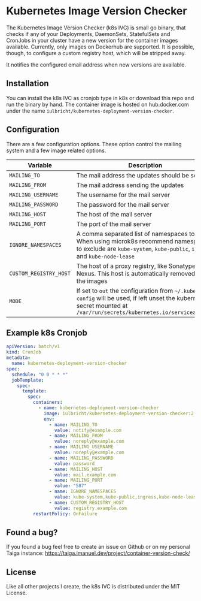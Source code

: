 # Kubernetes Image Version Checker
The Kubernetes Image Version Checker (k8s IVC) is small go binary, that checks if any of your Deployments, DaemonSets, StatefulSets and CronJobs in your cluster have a new version for the container images available. Currently, only images on Dockerhub are supported. It is possible, though, to configure a custom registry host, which will be stripped away.

It notifies the configured email address when new versions are available.

## Installation
You can install the k8s IVC as cronjob type in k8s or download this repo and run the binary by hand. The container image is hosted on hub.docker.com under the name `iulbricht/kubernetes-deployment-version-checker`.

## Configuration
There are a few configuration options. These option control the mailing system and a few image related options.

Variable               | Description
---------------------- | ------
`MAILING_TO`           | The mail address the updates should be sent to
`MAILING_FROM`         | The mail address sending the updates
`MAILING_USERNAME`     | The username for the mail server
`MAILING_PASSWORD`     | The password for the mail server
`MAILING_HOST`         | The host of the mail server
`MAILING_PORT`         | The port of the mail server
`IGNORE_NAMESPACES`    | A comma separated list of namespaces to skip. When using microk8s recommend namespaces to exclude are `kube-system`, `kube-public`, `ingress` and `kube-node-lease`
`CUSTOM_REGISTRY_HOST` | The host of a proxy registry, like Sonatype Nexus. This host is automatically removed from the images
`MODE`                 | If set to `out` the configuration from `~/.kube-config` will be used, if left unset the kubernetes secret mounted at `/var/run/secrets/kubernetes.io/serviceaccount`

## Example k8s Cronjob
```yaml
apiVersion: batch/v1
kind: CronJob
metadata:
  name: kubernetes-deployment-version-checker
spec:
  schedule: "0 0 * * *"
  jobTemplate:
    spec:
      template:
        spec:
          containers:
            - name: kubernetes-deployment-version-checker
              image: iulbricht/kubernetes-deployment-version-checker:2
              env:
                - name: MAILING_TO
                  value: notify@example.com
                - name: MAILING_FROM
                  value: noreply@example.com
                - name: MAILING_USERNAME
                  value: noreply@example.com
                - name: MAILING_PASSWORD
                  value: password
                - name: MAILING_HOST
                  value: mail.example.com
                - name: MAILING_PORT
                  value: "587"
                - name: IGNORE_NAMESPACES
                  value: kube-system,kube-public,ingress,kube-node-lease
                - name: CUSTOM_REGISTRY_HOST
                  value: registry.example.com
          restartPolicy: OnFailure
```

## Found a bug?
If you found a bug feel free to create an issue on Github or on my personal Taiga instance: https://taiga.imanuel.dev/project/container-version-check/

## License
Like all other projects I create, the k8s IVC is distributed under the MIT License.
